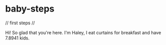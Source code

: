 # baby-steps
// first steps //

Hi! So glad that you're here. I'm Haley, I eat curtains for breakfast and have 7.8941 kids.
